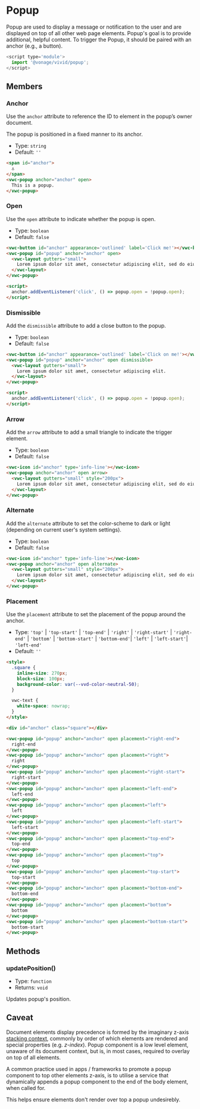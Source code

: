 # Popup

Popup are used to display a message or notification to the user and are displayed on top of all other web page elements.
Popup's goal is to provide additional, helpful content. To trigger the Popup, it should be paired with an anchor (e.g., a button).

```js
<script type='module'>
  import '@vonage/vivid/popup';
</script>
```

## Members

### Anchor

Use the `anchor` attribute to reference the ID to element in the popup’s owner document.

The popup is positioned in a fixed manner to its anchor.

- Type: `string`
- Default: `''`

```html preview center
<span id="anchor">
  ⚓️
</span>
<vwc-popup anchor="anchor" open>
  This is a popup.
</vwc-popup>
```

### Open

Use the `open` attribute to indicate whether the popup is open.

- Type: `boolean`
- Default: `false`

```html preview center
<vwc-button id="anchor" appearance='outlined' label='Click me!'></vwc-button>
<vwc-popup id="popup" anchor="anchor" open>
  <vwc-layout gutters="small">
    Lorem ipsum dolor sit amet, consectetur adipiscing elit, sed do eiusmod tempor incididunt ut labore et dolore magna aliqua.
  </vwc-layout>
</vwc-popup>

<script>
  anchor.addEventListener('click', () => popup.open = !popup.open);
</script>
```

### Dismissible

Add the `dismissible` attribute to add a close button to the popup.

- Type: `boolean`
- Default: `false`

```html preview center
<vwc-button id="anchor" appearance='outlined' label='Click on me!'></vwc-button>
<vwc-popup id="popup" anchor="anchor" open dismissible>
  <vwc-layout gutters="small">
    Lorem ipsum dolor sit amet, consectetur adipiscing elit.
  </vwc-layout>
</vwc-popup>

<script>
  anchor.addEventListener('click', () => popup.open = !popup.open);
</script>
```

### Arrow

Add the `arrow` attribute to add a small triangle to indicate the trigger element.

- Type: `boolean`
- Default: `false`

```html preview center
<vwc-icon id="anchor" type='info-line'></vwc-icon>
<vwc-popup anchor="anchor" open arrow>
  <vwc-layout gutters="small" style="200px">
    Lorem ipsum dolor sit amet, consectetur adipiscing elit, sed do eiusmod tempor incididunt ut labore et dolore magna aliqua.
  </vwc-layout>
</vwc-popup>
```

### Alternate

Add the `alternate` attribute to set the color-scheme to dark or light (depending on current user's system settings).

- Type: `boolean`
- Default: `false`

```html preview center
<vwc-icon id="anchor" type='info-line'></vwc-icon>
<vwc-popup anchor="anchor" open alternate>
  <vwc-layout gutters="small" style="200px">
    Lorem ipsum dolor sit amet, consectetur adipiscing elit, sed do eiusmod tempor incididunt ut labore et dolore magna aliqua.
  </vwc-layout>
</vwc-popup>
```

### Placement

Use the `placement` attribute to set the placement of the popup around the anchor.

- Type: `'top'` | `'top-start'` | `'top-end'` | `'right'` | `'right-start'` | `'right-end'` | `'bottom'` | `'bottom-start'` | `'bottom-end'`| `'left'` | `'left-start'`| `'left-end'`
- Default: `''`

```html preview center
<style>
  .square {
    inline-size: 270px;
    block-size: 100px;
    background-color: var(--vvd-color-neutral-50);
  }

  vwc-text {
    white-space: nowrap;
  }
</style>

<div id="anchor" class="square"></div>

<vwc-popup id="popup" anchor="anchor" open placement="right-end">
  right-end
</vwc-popup>
<vwc-popup id="popup" anchor="anchor" open placement="right">
  right
</vwc-popup>
<vwc-popup id="popup" anchor="anchor" open placement="right-start">
  right-start
</vwc-popup>
<vwc-popup id="popup" anchor="anchor" open placement="left-end">
  left-end
</vwc-popup>
<vwc-popup id="popup" anchor="anchor" open placement="left">
  left
</vwc-popup>
<vwc-popup id="popup" anchor="anchor" open placement="left-start">
  left-start
</vwc-popup>
<vwc-popup id="popup" anchor="anchor" open placement="top-end">
  top-end
</vwc-popup>
<vwc-popup id="popup" anchor="anchor" open placement="top">
  top
</vwc-popup>
<vwc-popup id="popup" anchor="anchor" open placement="top-start">
  top-start
</vwc-popup>
<vwc-popup id="popup" anchor="anchor" open placement="bottom-end">
  bottom-end
</vwc-popup>
<vwc-popup id="popup" anchor="anchor" open placement="bottom">
  bottom
</vwc-popup>
<vwc-popup id="popup" anchor="anchor" open placement="bottom-start">
  bottom-start
</vwc-popup>
```

## Methods

### updatePosition()

- Type: `function`
- Returns: `void`

Updates popup's position.

## Caveat

Document elements display precedence is formed by the imaginary z-axis [stacking context](https://developer.mozilla.org/en-US/docs/Web/CSS/CSS_Positioning/Understanding_z_index/The_stacking_context), commonly by order of which elements are rendered and special properties (e.g. _z-index_).
Popup component is a low level element, unaware of its document context, but is, in most cases, required to overlay on top of all elements.

A common practice used in apps / frameworks to promote a popup component to top other elements z-axis, is to utilise a service that dynamically appends a popup component to the end of the body element, when called for.

This helps ensure elements don't render over top a popup undesirebly.
